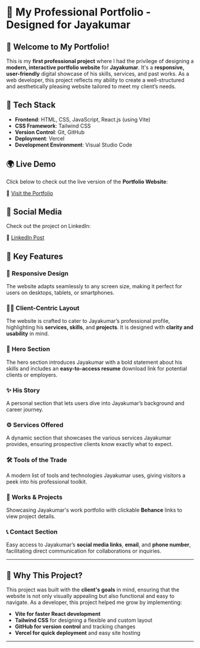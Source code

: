 # 🌟 **My Professional Portfolio** - Designed for Jayakumar  

## 👋 Welcome to My Portfolio!  
This is my **first professional project** where I had the privilege of designing a **modern, interactive portfolio website** for **Jayakumar**. It's a **responsive, user-friendly** digital showcase of his skills, services, and past works. As a web developer, this project reflects my ability to create a well-structured and aesthetically pleasing website tailored to meet my client’s needs.

## 🚀 **Tech Stack**  
- **Frontend**: HTML, CSS, JavaScript, React.js (using Vite)  
- **CSS Framework**: Tailwind CSS  
- **Version Control**: Git, GitHub  
- **Deployment**: Vercel  
- **Development Environment**: Visual Studio Code  

## 🌍 **Live Demo**  
Click below to check out the live version of the **Portfolio Website**:  

🎯 [Visit the Portfolio](https://portfolio-jaya-kumar.vercel.app/)  

## 🔗 Social Media  
Check out the project on LinkedIn:  

🎯 [LinkedIn Post](https://www.linkedin.com/posts/gowtham-k-b40480264_frontenddevelopment-frontenddeveloper-html-activity-7284942187832717314-8iDX?utm_source=share&utm_medium=member_desktop)  

## 🔑 **Key Features**  

### 💼 **Responsive Design**  
The website adapts seamlessly to any screen size, making it perfect for users on desktops, tablets, or smartphones.

### 🧑‍💻 **Client-Centric Layout**  
The website is crafted to cater to Jayakumar’s professional profile, highlighting his **services, skills**, and **projects**. It is designed with **clarity and usability** in mind.

### 📄 **Hero Section**  
The hero section introduces Jayakumar with a bold statement about his skills and includes an **easy-to-access resume** download link for potential clients or employers.

### ✨ **His Story**  
A personal section that lets users dive into Jayakumar’s background and career journey.

### ⚙️ **Services Offered**  
A dynamic section that showcases the various services Jayakumar provides, ensuring prospective clients know exactly what to expect.

### 🛠 **Tools of the Trade**  
A modern list of tools and technologies Jayakumar uses, giving visitors a peek into his professional toolkit.

### 💼 **Works & Projects**  
Showcasing Jayakumar's work portfolio with clickable **Behance** links to view project details.

### 📞 **Contact Section**  
Easy access to Jayakumar’s **social media links**, **email**, and **phone number**, facilitating direct communication for collaborations or inquiries.

---

## 🎯 **Why This Project?**  
This project was built with the **client's goals** in mind, ensuring that the website is not only visually appealing but also functional and easy to navigate. As a developer, this project helped me grow by implementing:
- **Vite for faster React development**  
- **Tailwind CSS** for designing a flexible and custom layout  
- **GitHub for version control** and tracking changes  
- **Vercel for quick deployment** and easy site hosting  

---

